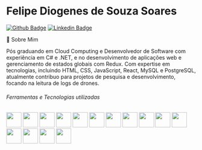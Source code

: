 # Felipe Diogenes de Souza Soares

[![Github Badge](https://img.shields.io/badge/-Github-000?style=for-the-badge&logo=Github&logoColor=white&link=https://github.com/felipess)](https://github.com/felipess)
[![Linkedin Badge](https://img.shields.io/badge/-LinkedIn-blue?style=for-the-badge&logo=Linkedin&logoColor=white&link=https://www.linkedin.com/in/felipe-diogenes-24401770/)](https://www.linkedin.com/in/felipe-diogenes-24401770/)

💬 Sobre Mim

Pós graduando em Cloud Computing e Desenvolvedor de Software com experiência em C# e .NET, e no desenvolvimento de aplicações web e gerenciamento de estados globais com Redux. Com expertise em tecnologias, incluindo HTML, CSS, JavaScript, React, MySQL e PostgreSQL, atualmente contribuo para projetos de pesquisa e desenvolvimento, focando na leitura de logs de drones.

###### Ferramentas e Tecnologias utilizadas
<img loading="lazy" src="https://cdn.jsdelivr.net/gh/devicons/devicon@latest/icons/csharp/csharp-original.svg" width="40" height="40"/> <img loading="lazy" src="https://cdn.jsdelivr.net/gh/devicons/devicon@latest/icons/dot-net/dot-net-original-wordmark.svg" width="40" height="40"/> <img loading="lazy" src="https://cdn.jsdelivr.net/gh/devicons/devicon@latest/icons/react/react-original-wordmark.svg" width="40" height="40"/> <img loading="lazy" src="https://cdn.jsdelivr.net/gh/devicons/devicon@latest/icons/python/python-original-wordmark.svg" width="40" height="40"/> <img loading="lazy" src="https://cdn.jsdelivr.net/gh/devicons/devicon@latest/icons/selenium/selenium-original.svg" width="40" height="40"/> <img loading="lazy" src="https://cdn.jsdelivr.net/gh/devicons/devicon@latest/icons/visualstudio/visualstudio-original.svg" width="40" height="40"/>  <img loading="lazy" src="https://cdn.jsdelivr.net/gh/devicons/devicon@latest/icons/vscode/vscode-original-wordmark.svg" width="40" height="40"/> <img loading="lazy" src="https://cdn.jsdelivr.net/gh/devicons/devicon@latest/icons/postgresql/postgresql-original-wordmark.svg" width="40" height="40"/> <img loading="lazy" src="https://cdn.jsdelivr.net/gh/devicons/devicon@latest/icons/mysql/mysql-original-wordmark.svg" width="40" height="40" /> <img loading="lazy" src="https://cdn.jsdelivr.net/gh/devicons/devicon@latest/icons/docker/docker-original-wordmark.svg" width="40" height="40"/> <img loading="lazy" src="https://cdn.jsdelivr.net/gh/devicons/devicon@latest/icons/redis/redis-original-wordmark.svg" width="40" height="40"/> <img loading="lazy" src="https://cdn.jsdelivr.net/gh/devicons/devicon@latest/icons/rabbitmq/rabbitmq-original-wordmark.svg" width="40" height="40"/> <img loading="lazy" src="https://cdn.jsdelivr.net/gh/devicons/devicon@latest/icons/html5/html5-original-wordmark.svg" width="40" height="40"/> <img loading="lazy" src="https://cdn.jsdelivr.net/gh/devicons/devicon@latest/icons/css3/css3-original-wordmark.svg" width="40" height="40"/> <img loading="lazy" src="https://cdn.jsdelivr.net/gh/devicons/devicon@latest/icons/redux/redux-original.svg" width="40" height="40"/>

<!--
<div>
<a href="https://github.com/seu-usuário-aqui">
<img loading="lazy" height="180em" src="https://github-readme-stats.vercel.app/api/top-langs/?username=felipess&layout=compact&langs_count=7&theme=dracula"/>
<img loading="lazy" height="180em" src="https://github-readme-stats.vercel.app/api?username=felipess&show_icons=true&theme=dracula&include_all_commits=true&count_private=true"/>
</div>
-->
          
          
          
          
          
          
          
          
                    
          
